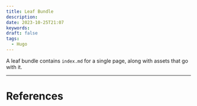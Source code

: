 ```yaml
---
title: Leaf Bundle
description: 
date: 2023-10-25T21:07
keywords: 
draft: false
tags:
  - Hugo
---
```

A leaf bundle contains `index.md` for a single page, along with assets that go with it.

---
# References
